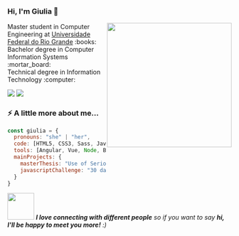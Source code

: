 
### Hi, I'm Giulia 👋

<img align='right' src="https://raw.githubusercontent.com/MicaelliMedeiros/micaellimedeiros/master/image/computer-illustration.png" width="280">
<p>
    Master student in Computer Engineering at <a href="https://www.furg.br/">Universidade Federal do Rio Grande</a> :books:
    </br>
    Bachelor degree in Computer Information Systems :mortar_board:
    </br>
    Technical degree in Information Technology :computer:
</p>

<p align="left">
  <a href="https://www.linkedin.com/in/giulia-tondin-621290145/" alt="Linkedin">
  <img src="https://img.shields.io/badge/-Linkedin-0e76a8?style=flat-square&logo=Linkedin&logoColor=white&link=https://www.linkedin.com/in/giulia-tondin-621290145/" /></a>

  <a href="#" alt="Portfolio">
  <img src="https://img.shields.io/badge/-Portfolio-black?style=flat-square&labelColor=black&logo=github&logoColor=white&link=LINK-PORTFOLIO"/></a>
</p>  

### ⚡ A little more about me...  

```javascript
const giulia = {
  pronouns: "she" | "her",
  code: [HTML5, CSS3, Sass, JavaScript, TypeScript, C#, NetLogo],
  tools: [Angular, Vue, Node, Bootstrap, Storybook, Styled-Components, Git],
  mainProjects: {
    masterThesis: "Use of Serious Games and Neurofeedback in the treatment of people with Attention Deficit Hyperactivity Disorder",
    javascriptChallenge: "30 days of JavaScript"
  }
}
```

<img src="https://media.giphy.com/media/LnQjpWaON8nhr21vNW/giphy.gif" width="60"> <em><b>I love connecting with different people</b> so if you want to say <b>hi, I'll be happy to meet you more!</b> :)</em>
